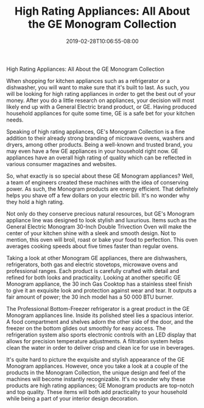 ﻿---
title: "High Rating Appliances: All About the GE Monogram Collection"
date: 2019-02-28T10:06:55-08:00
description: "Monograms Tips for Web Success"
featured_image: "/images/Monograms.jpg"
tags: ["Monograms"]
---

High Rating Appliances: All About the GE Monogram Collection

When shopping for kitchen appliances such as a refrigerator or a dishwasher, you will want to make sure that it's built to last. As such, you will be looking for high rating appliances in order to get the best out of your money. After you do a little research on appliances, your decision will most likely end up with a General Electric brand product, or GE. Having produced household appliances for quite some time, GE is a safe bet for your kitchen needs.

Speaking of high rating appliances, GE's Monogram Collection is a fine addition to their already strong branding of microwave ovens, washers and dryers, among other products. Being a well-known and trusted brand, you may even have a few GE appliances in your household right now. GE appliances have an overall high rating of quality which can be reflected in various consumer magazines and websites.

So, what exactly is so special about these GE Monogram appliances? Well, a team of engineers created these machines with the idea of conserving power. As such, the Monogram products are energy efficient. That definitely helps you shave off a few dollars on your electric bill. It's no wonder why they hold a high rating.

Not only do they conserve precious natural resources, but GE's Monogram appliance line was designed to look stylish and luxurious. Items such as the General Electric Monogram 30-Inch Double Trivection Oven will make the center of your kitchen shine with a sleek and smooth design. Not to mention, this oven will broil, roast or bake your food to perfection. This oven averages cooking speeds about five times faster than regular ovens.

Taking a look at other Monogram GE appliances, there are dishwashers, refrigerators, both gas and electric stovetops, microwave ovens and professional ranges. Each product is carefully crafted with detail and refined for both looks and practicality. Looking at another specific GE Monogram appliance, the 30 inch Gas Cooktop has a stainless steel finish to give it an exquisite look and protection against wear and tear. It outputs a fair amount of power; the 30 inch model has a 50 000 BTU burner.

The Professional Bottom-Freezer refrigerator is a great product in the GE Monogram appliances line. Inside its polished steel lies a spacious interior. A food compartment and shelves adorn the other side of the door, and the freezer on the bottom glides out smoothly for easy access. The refrigeration system also sports electronic controls with an LED display that allows for precision temperature adjustments. A filtration system helps clean the water in order to deliver crisp and clean ice for use in beverages.

It's quite hard to picture the exquisite and stylish appearance of the GE Monogram appliances. However, once you take a look at a couple of the products in the Monogram Collection, the unique design and feel of the machines will become instantly recognizable. It's no wonder why these products are high rating appliances; GE Monogram products are top-notch and top quality. These items will both add practicality to your household while being a part of your interior design decoration.

